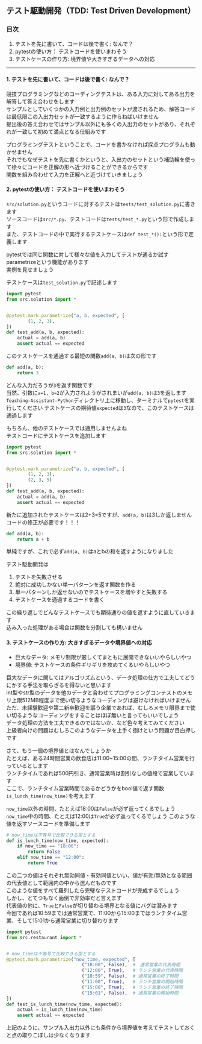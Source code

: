 ## テスト駆動開発（TDD: Test Driven Development）

### 目次
1. テストを先に書いて、コードは後で書く: なんで？
1. pytestの使い方： テストコードを使いまわそう
1. テストケースの作り方: 境界値や大きすぎるデータへの対応

---
#### 1. テストを先に書いて、コードは後で書く: なんで？
競技プログラミングなどのコーディングテストは、ある入力に対してある出力を解答して答え合わせをします  
サンプルとしていくつかの入力例と出力例のセットが渡されるため、解答コードは最低限この入出力セットが一致するように作らねばいけません  
提出後の答え合わせではサンプル以外にも多くの入出力のセットがあり、それぞれが一致して初めて満点となる仕組みです

プログラミングテストということで、コードを書かなければ採点プログラムも動かせません  
それでもなぜテストを先に書くかというと、入出力のセットという補助輪を使って徐々にコードを正解の形へ近づけることができるからです  
関数を組み合わせて入力を正解へと近づけていきましょう


#### 2. pytestの使い方： テストコードを使いまわそう
`src/solution.py`というコードに対するテストは`tests/test_solution.py`に書きます  
ソースコードは`src/*.py`、テストコードは`tests/test_*.py`という形で作成します  
また、テストコードの中で実行するテストケースは`def test_*():`という形で定義します

pytestでは同じ関数に対して様々な値を入力してテストが通るか試すparametrizeという機能があります  
実例を見せましょう

テストケースは`test_solution.py`で記述します
```python
import pytest
from src.solution import *


@pytest.mark.parametrize("a, b, expected", [
        (1, 2, 3),
])
def test_add(a, b, expected):
    actual = add(a, b)
    assert actual == expected
```

このテストケースを通過する最短の関数`add(a, b)`は次の形です
```python
def add(a, b):
    return 3
```
どんな入力だろうが`3`を返す関数です  
当然、引数に`a=1, b=2`が入力されようがされまいが`add(a, b)`は`3`を返します  
`Teaching-Assistant-Python`ディレクトリ上に移動し、ターミナルで`pytest`を実行してください
テストケースの期待値`expected`は`3`なので、このテストケースは通過します　　

もちろん、他のテストケースでは通用しませんよね  
テストコードにテストケースを追加します
```python
import pytest
from src.solution import *


@pytest.mark.parametrize("a, b, expected", [
        (1, 2, 3),
        (2, 3, 5)
])
def test_add(a, b, expected):
    actual = add(a, b)
    assert actual == expected
```

新たに追加されたテストケースは2+3=5ですが、`add(a, b)`は3しか返しません  
コードの修正が必要です！！！

```python
def add(a, b):
    return a + b
```
単純ですが、これで必ず`add(a, b)`はaとbの和を返すようになりました


テスト駆動開発は
1. テストを失敗させる
1. 絶対に成功しかない単一パターンを返す関数を作る
1. 単一パターンしか返せないのでテストケースを増やすと失敗する
1. テストケースを通過するコードを書く

この繰り返しでどんなテストケースでも期待通りの値を返すように直していきます  
込み入った処理がある場合は関数を分割しても構いません  


#### 3. テストケースの作り方: 大きすぎるデータや境界値への対応
- 巨大なデータ: メモリ制限が厳しくてまともに展開できないいやらしいやつ
- 境界値: テストケースの条件ギリギリを攻めてくるいやらしいやつ

巨大なデータに関してはアルゴリズムという、データ処理の仕方で工夫してどうにかする手法を取らざるを得ないと思います  
int型やstr型のデータを他のデータと合わせてプログラミングコンテストのメモリ上限512MB程度まで使い切るようなコーディングは避けなければいけません  
ただ、未経験歓迎や第二新卒歓迎を謳う企業であれば、むしろメモリ限界まで使い切るようなコーディングをすることはほぼ無いと言ってもいいでしょう  
データ処理の方法を工夫できるのではないか、など色々考えてみてください  
上級者向けの問題はむしろこのようなデータを上手く捌けという問題が目白押しです  

さて、もう一個の境界値とはなんでしょうか  
たとえば、ある24時間営業の飲食店は11:00~15:00の間、ランチタイム営業を行っているとします  
ランチタイムであれば500円引き、通常営業時は割引なしの値段で営業しています  
ここで、ランチタイム営業時間であるかどうかをbool値で返す関数`is_lunch_time(now_time)`を考えます

`now_time`以外の時間、たとえば18:00は`False`が必ず返ってくるでしょう  
`now_time`中の時間、たとえば12:00は`True`が必ず返ってくるでしょう
このような値を返すソースコードを準備します

```python
# now_timeは不等号で比較できる型とする
def is_lunch_time(now_time, expected):
    if now_time == "18:00":
        return False
    elif now_time == "12:00":
        return True        
```

この二つの値はそれぞれ無効同値・有効同値といい、値が有効/無効となる範囲の代表値として範囲内の中から選んだものです  
このような値をすべて羅列したら完璧なテストコードが完成するでしょう  
しかし、とてつもなく面倒で非効率だと言えます  
代表値の他に、`True`と`False`が切り替わる境界となる値にバグは潜みます  
今回であれば10:59までは通常営業で、11:00から15:00まではランチタイム営業、そして15:01から通常営業に切り替わります

```python
import pytest
from src.restaurant import *


# now_timeは不等号で比較できる型とする
@pytest.mark.parametrize("now_time, expected", [
                            ("18:00", False),  #　通常営業の代表時間
                            ("12:00", True),   # ランチ営業の代表時間
                            ("10:59", False),  # 通常営業の終了時間
                            ("11:00", True),   # ランチ営業の開始時間
                            ("15:00", True),   # ランチ営業の終了時間
                            ("15:01", False),  # 通常営業の開始時間
])
def test_is_lunch_time(now_time, expected):
    actual = is_lunch_time(now_time)
    assert actual == expected    
```

上記のように、サンプル入出力以外にも条件から境界値を考えてテストしておくと点の取りこぼしは少なくなります